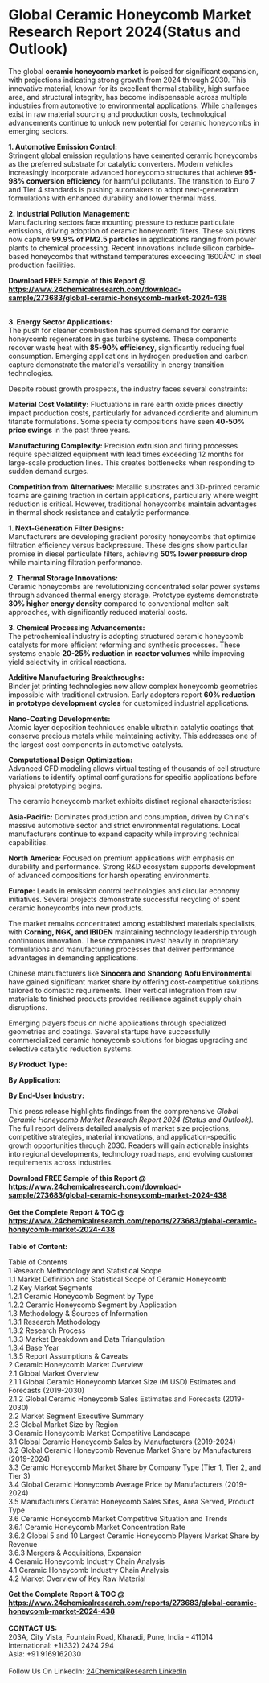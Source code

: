 <h1>Global Ceramic Honeycomb Market Research Report 2024(Status and Outlook)</h1><p>The global <strong>ceramic honeycomb market</strong> is poised for significant expansion, with projections indicating strong growth from 2024 through 2030. This innovative material, known for its excellent thermal stability, high surface area, and structural integrity, has become indispensable across multiple industries from automotive to environmental applications. While challenges exist in raw material sourcing and production costs, technological advancements continue to unlock new potential for ceramic honeycombs in emerging sectors.</p><p><strong>1. Automotive Emission Control:</strong><br>
Stringent global emission regulations have cemented ceramic honeycombs as the preferred substrate for catalytic converters. Modern vehicles increasingly incorporate advanced honeycomb structures that achieve <strong>95-98% conversion efficiency</strong> for harmful pollutants. The transition to Euro 7 and Tier 4 standards is pushing automakers to adopt next-generation formulations with enhanced durability and lower thermal mass.</p><p><strong>2. Industrial Pollution Management:</strong><br>
Manufacturing sectors face mounting pressure to reduce particulate emissions, driving adoption of ceramic honeycomb filters. These solutions now capture <strong>99.9% of PM2.5 particles</strong> in applications ranging from power plants to chemical processing. Recent innovations include silicon carbide-based honeycombs that withstand temperatures exceeding 1600Â°C in steel production facilities.</p><div><b>Download FREE Sample of this Report @ 
            <a href="https://www.24chemicalresearch.com/download-sample/273683/global-ceramic-honeycomb-market-2024-438">
            https://www.24chemicalresearch.com/download-sample/273683/global-ceramic-honeycomb-market-2024-438</a></b></div><br><p><strong>3. Energy Sector Applications:</strong><br>
The push for cleaner combustion has spurred demand for ceramic honeycomb regenerators in gas turbine systems. These components recover waste heat with <strong>85-90% efficiency</strong>, significantly reducing fuel consumption. Emerging applications in hydrogen production and carbon capture demonstrate the material's versatility in energy transition technologies.</p><p>Despite robust growth prospects, the industry faces several constraints:</p><p><strong>Material Cost Volatility:</strong> Fluctuations in rare earth oxide prices directly impact production costs, particularly for advanced cordierite and aluminum titanate formulations. Some specialty compositions have seen <strong>40-50% price swings</strong> in the past three years.</p><p><strong>Manufacturing Complexity:</strong> Precision extrusion and firing processes require specialized equipment with lead times exceeding 12 months for large-scale production lines. This creates bottlenecks when responding to sudden demand surges.</p><p><strong>Competition from Alternatives:</strong> Metallic substrates and 3D-printed ceramic foams are gaining traction in certain applications, particularly where weight reduction is critical. However, traditional honeycombs maintain advantages in thermal shock resistance and catalytic performance.</p><p><strong>1. Next-Generation Filter Designs:</strong><br>
Manufacturers are developing gradient porosity honeycombs that optimize filtration efficiency versus backpressure. These designs show particular promise in diesel particulate filters, achieving <strong>50% lower pressure drop</strong> while maintaining filtration performance.</p><p><strong>2. Thermal Storage Innovations:</strong><br>
Ceramic honeycombs are revolutionizing concentrated solar power systems through advanced thermal energy storage. Prototype systems demonstrate <strong>30% higher energy density</strong> compared to conventional molten salt approaches, with significantly reduced material costs.</p><p><strong>3. Chemical Processing Advancements:</strong><br>
The petrochemical industry is adopting structured ceramic honeycomb catalysts for more efficient reforming and synthesis processes. These systems enable <strong>20-25% reduction in reactor volumes</strong> while improving yield selectivity in critical reactions.</p><p><strong>Additive Manufacturing Breakthroughs:</strong><br>
    Binder jet printing technologies now allow complex honeycomb geometries impossible with traditional extrusion. Early adopters report <strong>60% reduction in prototype development cycles</strong> for customized industrial applications.</p><p><strong>Nano-Coating Developments:</strong><br>
    Atomic layer deposition techniques enable ultrathin catalytic coatings that conserve precious metals while maintaining activity. This addresses one of the largest cost components in automotive catalysts.</p><p><strong>Computational Design Optimization:</strong><br>
    Advanced CFD modeling allows virtual testing of thousands of cell structure variations to identify optimal configurations for specific applications before physical prototyping begins.</p><p>The ceramic honeycomb market exhibits distinct regional characteristics:</p><p><strong>Asia-Pacific:</strong> Dominates production and consumption, driven by China's massive automotive sector and strict environmental regulations. Local manufacturers continue to expand capacity while improving technical capabilities.</p><p><strong>North America:</strong> Focused on premium applications with emphasis on durability and performance. Strong R&amp;D ecosystem supports development of advanced compositions for harsh operating environments.</p><p><strong>Europe:</strong> Leads in emission control technologies and circular economy initiatives. Several projects demonstrate successful recycling of spent ceramic honeycombs into new products.</p><p>The market remains concentrated among established materials specialists, with <strong>Corning, NGK, and IBIDEN</strong> maintaining technology leadership through continuous innovation. These companies invest heavily in proprietary formulations and manufacturing processes that deliver performance advantages in demanding applications.</p><p>Chinese manufacturers like <strong>Sinocera and Shandong Aofu Environmental</strong> have gained significant market share by offering cost-competitive solutions tailored to domestic requirements. Their vertical integration from raw materials to finished products provides resilience against supply chain disruptions.</p><p>Emerging players focus on niche applications through specialized geometries and coatings. Several startups have successfully commercialized ceramic honeycomb solutions for biogas upgrading and selective catalytic reduction systems.</p><p><strong>By Product Type:</strong></p><p><strong>By Application:</strong></p><p><strong>By End-User Industry:</strong></p><p>This press release highlights findings from the comprehensive <em>Global Ceramic Honeycomb Market Research Report 2024 (Status and Outlook)</em>. The full report delivers detailed analysis of market size projections, competitive strategies, material innovations, and application-specific growth opportunities through 2030. Readers will gain actionable insights into regional developments, technology roadmaps, and evolving customer requirements across industries.</p><div><b>Download FREE Sample of this Report @ 
            <a href="https://www.24chemicalresearch.com/download-sample/273683/global-ceramic-honeycomb-market-2024-438">
            https://www.24chemicalresearch.com/download-sample/273683/global-ceramic-honeycomb-market-2024-438</a></b></div><br><div><b>Get the Complete Report & TOC @ 
            <a href="https://www.24chemicalresearch.com/reports/273683/global-ceramic-honeycomb-market-2024-438">
            https://www.24chemicalresearch.com/reports/273683/global-ceramic-honeycomb-market-2024-438</a></b></div><br>
            <b>Table of Content:</b><p>Table of Contents<br />
1 Research Methodology and Statistical Scope<br />
1.1 Market Definition and Statistical Scope of Ceramic Honeycomb<br />
1.2 Key Market Segments<br />
1.2.1 Ceramic Honeycomb Segment by Type<br />
1.2.2 Ceramic Honeycomb Segment by Application<br />
1.3 Methodology & Sources of Information<br />
1.3.1 Research Methodology<br />
1.3.2 Research Process<br />
1.3.3 Market Breakdown and Data Triangulation<br />
1.3.4 Base Year<br />
1.3.5 Report Assumptions & Caveats<br />
2 Ceramic Honeycomb Market Overview<br />
2.1 Global Market Overview<br />
2.1.1 Global Ceramic Honeycomb Market Size (M USD) Estimates and Forecasts (2019-2030)<br />
2.1.2 Global Ceramic Honeycomb Sales Estimates and Forecasts (2019-2030)<br />
2.2 Market Segment Executive Summary<br />
2.3 Global Market Size by Region<br />
3 Ceramic Honeycomb Market Competitive Landscape<br />
3.1 Global Ceramic Honeycomb Sales by Manufacturers (2019-2024)<br />
3.2 Global Ceramic Honeycomb Revenue Market Share by Manufacturers (2019-2024)<br />
3.3 Ceramic Honeycomb Market Share by Company Type (Tier 1, Tier 2, and Tier 3)<br />
3.4 Global Ceramic Honeycomb Average Price by Manufacturers (2019-2024)<br />
3.5 Manufacturers Ceramic Honeycomb Sales Sites, Area Served, Product Type<br />
3.6 Ceramic Honeycomb Market Competitive Situation and Trends<br />
3.6.1 Ceramic Honeycomb Market Concentration Rate<br />
3.6.2 Global 5 and 10 Largest Ceramic Honeycomb Players Market Share by Revenue<br />
3.6.3 Mergers & Acquisitions, Expansion<br />
4 Ceramic Honeycomb Industry Chain Analysis<br />
4.1 Ceramic Honeycomb Industry Chain Analysis<br />
4.2 Market Overview of Key Raw Material</p><div><b>Get the Complete Report & TOC @ 
            <a href="https://www.24chemicalresearch.com/reports/273683/global-ceramic-honeycomb-market-2024-438">
            https://www.24chemicalresearch.com/reports/273683/global-ceramic-honeycomb-market-2024-438</a></b></div><br><b>CONTACT US:</b><br>
            203A, City Vista, Fountain Road, Kharadi, Pune, India - 411014<br>
            International: +1(332) 2424 294<br>
            Asia: +91 9169162030 <br><br>
            Follow Us On LinkedIn: <a href="https://www.linkedin.com/company/24chemicalresearch/">24ChemicalResearch LinkedIn</a>